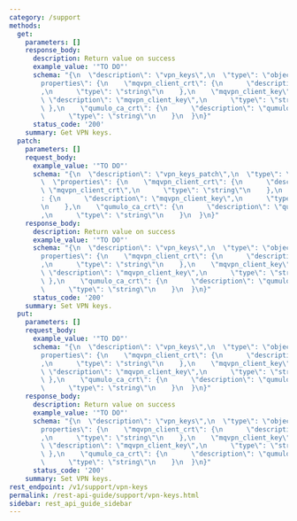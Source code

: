 ```yaml
---
category: /support
methods:
  get:
    parameters: []
    response_body:
      description: Return value on success
      example_value: '"TO DO"'
      schema: "{\n  \"description\": \"vpn_keys\",\n  \"type\": \"object\",\n  \"\
        properties\": {\n    \"mqvpn_client_crt\": {\n      \"description\": \"mqvpn_client_crt\"\
        ,\n      \"type\": \"string\"\n    },\n    \"mqvpn_client_key\": {\n     \
        \ \"description\": \"mqvpn_client_key\",\n      \"type\": \"string\"\n   \
        \ },\n    \"qumulo_ca_crt\": {\n      \"description\": \"qumulo_ca_crt\",\n\
        \      \"type\": \"string\"\n    }\n  }\n}"
      status_code: '200'
    summary: Get VPN keys.
  patch:
    parameters: []
    request_body:
      example_value: '"TO DO"'
      schema: "{\n  \"description\": \"vpn_keys_patch\",\n  \"type\": \"object\",\n\
        \  \"properties\": {\n    \"mqvpn_client_crt\": {\n      \"description\":\
        \ \"mqvpn_client_crt\",\n      \"type\": \"string\"\n    },\n    \"mqvpn_client_key\"\
        : {\n      \"description\": \"mqvpn_client_key\",\n      \"type\": \"string\"\
        \n    },\n    \"qumulo_ca_crt\": {\n      \"description\": \"qumulo_ca_crt\"\
        ,\n      \"type\": \"string\"\n    }\n  }\n}"
    response_body:
      description: Return value on success
      example_value: '"TO DO"'
      schema: "{\n  \"description\": \"vpn_keys\",\n  \"type\": \"object\",\n  \"\
        properties\": {\n    \"mqvpn_client_crt\": {\n      \"description\": \"mqvpn_client_crt\"\
        ,\n      \"type\": \"string\"\n    },\n    \"mqvpn_client_key\": {\n     \
        \ \"description\": \"mqvpn_client_key\",\n      \"type\": \"string\"\n   \
        \ },\n    \"qumulo_ca_crt\": {\n      \"description\": \"qumulo_ca_crt\",\n\
        \      \"type\": \"string\"\n    }\n  }\n}"
      status_code: '200'
    summary: Set VPN keys.
  put:
    parameters: []
    request_body:
      example_value: '"TO DO"'
      schema: "{\n  \"description\": \"vpn_keys\",\n  \"type\": \"object\",\n  \"\
        properties\": {\n    \"mqvpn_client_crt\": {\n      \"description\": \"mqvpn_client_crt\"\
        ,\n      \"type\": \"string\"\n    },\n    \"mqvpn_client_key\": {\n     \
        \ \"description\": \"mqvpn_client_key\",\n      \"type\": \"string\"\n   \
        \ },\n    \"qumulo_ca_crt\": {\n      \"description\": \"qumulo_ca_crt\",\n\
        \      \"type\": \"string\"\n    }\n  }\n}"
    response_body:
      description: Return value on success
      example_value: '"TO DO"'
      schema: "{\n  \"description\": \"vpn_keys\",\n  \"type\": \"object\",\n  \"\
        properties\": {\n    \"mqvpn_client_crt\": {\n      \"description\": \"mqvpn_client_crt\"\
        ,\n      \"type\": \"string\"\n    },\n    \"mqvpn_client_key\": {\n     \
        \ \"description\": \"mqvpn_client_key\",\n      \"type\": \"string\"\n   \
        \ },\n    \"qumulo_ca_crt\": {\n      \"description\": \"qumulo_ca_crt\",\n\
        \      \"type\": \"string\"\n    }\n  }\n}"
      status_code: '200'
    summary: Set VPN keys.
rest_endpoint: /v1/support/vpn-keys
permalink: /rest-api-guide/support/vpn-keys.html
sidebar: rest_api_guide_sidebar
---
```

